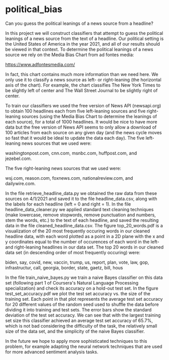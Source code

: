 # political_bias
Can you guess the political leanings of a news source from a headline?

In this project we will construct classifiers that attempt to guess the political leanings of a news source from the text of a headline. Our political setting is the United States of America in the year 2021, and all of our results should be viewed in that context. To determine the political leanings of a news source we rely on the Media Bias Chart from ad fontes media:

https://www.adfontesmedia.com/

In fact, this chart contains much more information than we need here. We only use it to classify a news source as left- or right-leaning (the horizontal axis of the chart). For example, the chart classifies The New York Times to be slightly left of center and The Wall Street Journal to be slightly right of center.

To train our classifiers we used the free version of News API (newsapi.org) to obtain 100 headlines each from five left-leaning sources and five right-leaning sources (using
the Media Bias Chart to determine the leanings of each source), for a total of 1000 headlines. It would be nice to have more data but the free version of News API seems to only allow a download of 100 articles from each source on any given day (and the news cycle moves so fast that it would be ideal to update the data each day). The five left-leaning news sources that we used were:

washingtonpost.com, cnn.com, msnbc.com, huffpost.com, and jezebel.com.

The five right-leaning news sources that we used were:

wsj.com, reason.com, foxnews.com, nationalreview.com, and dailywire.com.

In the file retrieve_headline_data.py we obtained the raw data from these sources on 4/1/2021 and saved it to the file headline_data.csv, along with the labels for each headline (left = 0 and right = 1). In the file headline_data_cleaner.py we applied standard text cleaning techniques (make lowercase, remove stopwords, remove punctuation and numbers, stem the words, etc.) to the text of each headline, and saved the resulting data in the file cleaned_headline_data.csv. The figure top_20_words.pdf is a visualization of the 20 most frequently occuring words in our cleaned headline data, with each word plotted as a point in a 2D plane with the x and y coordinates equal to the number of occurences of each word in the left- and right-leaning headlines in our data set. The top 20 words in our cleaned data set (in descending order of most frequently occuring) were:

biden, say, covid, new, vaccin, trump, us, report, plan, vote, law, gop, infrastructur, call, georgia, border, state, gaetz, bill, hous

In the file train_naive_bayes.py we train a naive Bayes classifier on this data set (following part 1 of Coursera's Natural Language Processing specialization) and check its accuracy on a hold-out test set. In the figure test_set_accuracy.pdf we plot the test set accuracy vs. the size of the training set. Each point in that plot represents the
average test set accuracy for 20 different values of the random seed used to shuffle the data before dividing it into training and test sets. The error bars show the standard
deviation of the test set accuracy. We can see that with the largest training set size this classifier achieved an average test set accuracy of 65.7%, which is not bad 
considering the difficulty of the task, the relatively small size of the data set, and the simplicity of the naive Bayes classifier.

In the future we hope to apply more sophisticated techniques to this problem, for example adapting the neural network techniques that are used for more advanced sentiment analysis tasks.



